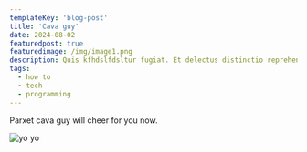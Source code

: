 ```yaml
---
templateKey: 'blog-post'
title: 'Cava guy'
date: 2024-08-02
featuredpost: true
featuredimage: /img/image1.png
description: Quis kfhdslfdsltur fugiat. Et delectus distinctio reprehenderit quos
tags:
  - how to
  - tech
  - programming
---
```


Parxet cava guy will cheer for you now.

![yo yo](/assets/images/2024/1000026194.jpg)
